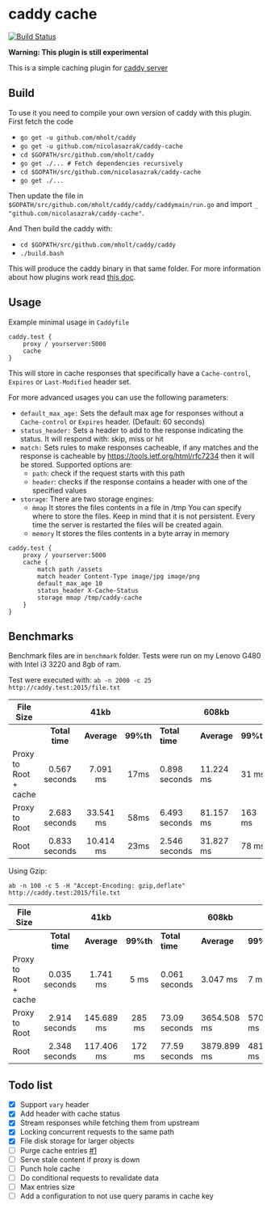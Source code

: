 # caddy cache

[![Build Status](https://travis-ci.org/nicolasazrak/caddy-cache.svg?branch=master)](https://travis-ci.org/nicolasazrak/caddy-cache)

**Warning: This plugin is still experimental**

This is a simple caching plugin for [caddy server](https://caddyserver.com/)

## Build

To use it you need to compile your own version of caddy with this plugin. First fetch the code

- `go get -u github.com/mholt/caddy`
- `go get -u github.com/nicolasazrak/caddy-cache`
- `cd $GOPATH/src/github.com/mholt/caddy`
- `go get ./... # Fetch dependencies recursively`
- `cd $GOPATH/src/github.com/nicolasazrak/caddy-cache`
- `go get ./...`

Then update the file in `$GOPATH/src/github.com/mholt/caddy/caddy/caddymain/run.go` and import `_ "github.com/nicolasazrak/caddy-cache"`.

And Then build the caddy with:

- `cd $GOPATH/src/github.com/mholt/caddy/caddy`
- `./build.bash`

This will produce the caddy binary in that same folder. For more information about how plugins work read [this doc](https://github.com/mholt/caddy/wiki/Writing-a-Plugin:-Directives). 

## Usage

Example minimal usage in `Caddyfile`

```
caddy.test {
    proxy / yourserver:5000
    cache
}
```

This will store in cache responses that specifically have a `Cache-control`, `Expires` or `Last-Modified` header set.

For more advanced usages you can use the following parameters: 

- `default_max_age:` Sets the default max age for responses without a `Cache-control` or `Expires` header. (Default: 60 seconds)
- `status_header:` Sets a header to add to the response indicating the status. It will respond with: skip, miss or hit
- `match:` Sets rules to make responses cacheable, if any matches and the response is cacheable by https://tools.ietf.org/html/rfc7234 then it will be stored. Supported options are:
    - `path`: check if the request starts with this path
    - `header`: checks if the response contains a header with one of the specified values
- `storage`: There are two storage engines:
    - `̀mmap` It stores the files contents in a file in /tmp You can specify where to store the files. Keep in mind that it is not persistent. Every time the server is restarted the files will be created again.
    - `memory` It stores the files contents in a byte array in memory

```
caddy.test {
    proxy / yourserver:5000
    cache {
        match path /assets
        match header Content-Type image/jpg image/png
        default_max_age 10
        status_header X-Cache-Status
        storage mmap /tmp/caddy-cache
    }
}
```


## Benchmarks

Benchmark files are in `benchmark` folder. Tests were run on my Lenovo G480 with Intel i3 3220 and 8gb of ram.

Test were executed with: `ab -n 2000 -c 25 http://caddy.test:2015/file.txt`


| File Size             ||                     41kb               ||                 |    608kb                ||                |   2.6M                   ||   
| ---                   |       :----:   |    :---:    |  :---:    |         ----    |    ----      | ----      |  :----:        |   ---        |   ---      |
|                       | **Total time** | **Average** | **99%th** |  **Total time** |  **Average** | **99%th** | **Total time** |  **Average** | **99%th**  |
| Proxy to Root + cache | 0.567 seconds  |  7.091 ms   |  17ms     | 0.898 seconds   | 11.224 ms    |  31 ms    |  2.525 seconds |  31.560 ms   |  51 ms     |
| Proxy to Root         | 2.683 seconds  | 33.541 ms   |  58ms     | 6.493 seconds   | 81.157 ms    | 163 ms    | 22.095 seconds | 276.187 ms   | 826 ms     |
| Root                  | 0.833 seconds  | 10.414 ms   |  23ms     | 2.546 seconds   | 31.827 ms    |  78 ms    |  8.695 seconds | 108.685 ms   | 258 ms     |

Using Gzip: 

`ab -n 100 -c 5 -H "Accept-Encoding: gzip,deflate" http://caddy.test:2015/file.txt`

| File Size             ||                     41kb               ||                 |    608kb                 ||                 |   2.6M                   ||
| ---                   |       :----:   |    :---:    |  :---:    |         ----    |    ----       | ----      |   :----:        |   ---        |   ---      |
|                       | **Total time** | **Average** | **99%th** |  **Total time** |  **Average**  | **99%th** |  **Total time** |  **Average** | **99%th**  |
| Proxy to Root + cache | 0.035 seconds  |   1.741 ms  |   5 ms    | 0.061 seconds   |    3.047 ms   |   7 ms    |   0.123 seconds |   6.154 ms   | 12 ms      |
| Proxy to Root         | 2.914 seconds  | 145.689 ms  | 285 ms    | 73.09 seconds   | 3654.508 ms   | 5709 ms   |  314.44 seconds | 16303.978 ms | 22725 ms   |
| Root                  | 2.348 seconds  | 117.406 ms  | 172 ms    | 77.59 seconds   | 3879.899 ms   | 4813 ms   |  308.66 seconds | 15433.155 ms | 20183 ms   |




## Todo list

- [x] Support `vary` header
- [x] Add header with cache status
- [x] Stream responses while fetching them from upstream
- [x] Locking concurrent requests to the same path
- [x] File disk storage for larger objects
- [ ] Purge cache entries [#1](https://github.com/nicolasazrak/caddy-cache/issues/1)
- [ ] Serve stale content if proxy is down
- [ ] Punch hole cache
- [ ] Do conditional requests to revalidate data
- [ ] Max entries size
- [ ] Add a configuration to not use query params in cache key
